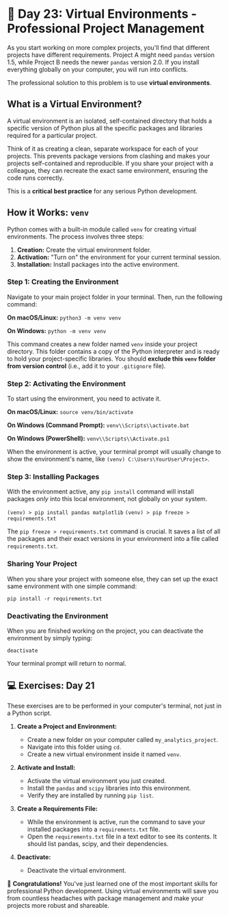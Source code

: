 # 📘 Day 23: Virtual Environments - Professional Project Management

As you start working on more complex projects, you'll find that different projects have different requirements. Project A might need `pandas` version 1.5, while Project B needs the newer `pandas` version 2.0. If you install everything globally on your computer, you will run into conflicts.

The professional solution to this problem is to use **virtual environments**.

## What is a Virtual Environment?

A virtual environment is an isolated, self-contained directory that holds a specific version of Python plus all the specific packages and libraries required for a particular project.

Think of it as creating a clean, separate workspace for each of your projects. This prevents package versions from clashing and makes your projects self-contained and reproducible. If you share your project with a colleague, they can recreate the exact same environment, ensuring the code runs correctly.

This is a **critical best practice** for any serious Python development.

## How it Works: `venv`

Python comes with a built-in module called `venv` for creating virtual environments. The process involves three steps:

1. **Creation:** Create the virtual environment folder.
2. **Activation:** "Turn on" the environment for your current terminal session.
3. **Installation:** Install packages into the active environment.

### Step 1: Creating the Environment

Navigate to your main project folder in your terminal. Then, run the following command:

**On macOS/Linux:**
`python3 -m venv venv`

**On Windows:**
`python -m venv venv`

This command creates a new folder named `venv` inside your project directory. This folder contains a copy of the Python interpreter and is ready to hold your project-specific libraries. You should **exclude this `venv` folder from version control** (i.e., add it to your `.gitignore` file).

### Step 2: Activating the Environment

To start using the environment, you need to activate it.

**On macOS/Linux:**
`source venv/bin/activate`

**On Windows (Command Prompt):**
`venv\\Scripts\\activate.bat`

**On Windows (PowerShell):**
`venv\\Scripts\\Activate.ps1`

When the environment is active, your terminal prompt will usually change to show the environment's name, like `(venv) C:\Users\YourUser\Project>`.

### Step 3: Installing Packages

With the environment active, any `pip install` command will install packages *only* into this local environment, not globally on your system.

`(venv) > pip install pandas matplotlib`
`(venv) > pip freeze > requirements.txt`

The `pip freeze > requirements.txt` command is crucial. It saves a list of all the packages and their exact versions in your environment into a file called `requirements.txt`.

### Sharing Your Project

When you share your project with someone else, they can set up the exact same environment with one simple command:

`pip install -r requirements.txt`

### Deactivating the Environment

When you are finished working on the project, you can deactivate the environment by simply typing:

`deactivate`

Your terminal prompt will return to normal.

## 💻 Exercises: Day 21

These exercises are to be performed in your computer's terminal, not just in a Python script.

1. **Create a Project and Environment:**
    * Create a new folder on your computer called `my_analytics_project`.
    * Navigate into this folder using `cd`.
    * Create a new virtual environment inside it named `venv`.

2. **Activate and Install:**
    * Activate the virtual environment you just created.
    * Install the `pandas` and `scipy` libraries into this environment.
    * Verify they are installed by running `pip list`.

3. **Create a Requirements File:**
    * While the environment is active, run the command to save your installed packages into a `requirements.txt` file.
    * Open the `requirements.txt` file in a text editor to see its contents. It should list pandas, scipy, and their dependencies.

4. **Deactivate:**
    * Deactivate the virtual environment.

🎉 **Congratulations!** You've just learned one of the most important skills for professional Python development. Using virtual environments will save you from countless headaches with package management and make your projects more robust and shareable.
